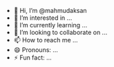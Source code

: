 - 👋 Hi, I’m @mahmudaksan
- 👀 I’m interested in ...
- 🌱 I’m currently learning ...
- 💞️ I’m looking to collaborate on ...
- 📫 How to reach me ...
- 😄 Pronouns: ...
- ⚡ Fun fact: ...

<!---
mahmudaksan/mahmudaksan is a ✨ special ✨ repository because its `README.md` (this file) appears on your GitHub profile.
You can click the Preview link to take a look at your changes.
--->
